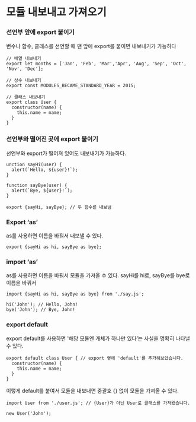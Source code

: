 # 모듈 내보내고 가져오기


### 선언부 앞에 export 붙이기

변수나 함수, 클래스를 선언할 때 맨 앞에 export를 붙이면 내보내기가 가능하다
```JSX
// 배열 내보내기
export let months = ['Jan', 'Feb', 'Mar','Apr', 'Aug', 'Sep', 'Oct', 'Nov', 'Dec'];

// 상수 내보내기
export const MODULES_BECAME_STANDARD_YEAR = 2015;

// 클래스 내보내기
export class User {
  constructor(name) {
    this.name = name;
  }
}
```

### 선언부와 떨어진 곳에 export 붙이기

선언부와 export가 떨어져 있어도 내보내기가 가능하다.

```JSX
unction sayHi(user) {
  alert(`Hello, ${user}!`);
}

function sayBye(user) {
  alert(`Bye, ${user}!`);
}

export {sayHi, sayBye}; // 두 함수를 내보냄
```

### Export ‘as’

as를 사용하면 이름을 바꿔서 내보낼 수 있다.

``` JSX
export {sayHi as hi, sayBye as bye};
```

### import ‘as’
as를 사용하면 이름을 바꿔서 모듈을 가져올 수 있다.
sayHi를 hi로, sayBye를 bye로 이름을 바꿔서 
```JSX
import {sayHi as hi, sayBye as bye} from './say.js';

hi('John'); // Hello, John!
bye('John'); // Bye, John!
```

### export default

export default를 사용하면 '해당 모듈엔 개체가 하나만 있다’는 사실을 명확히 나타낼 수 있다.

``` JSX
export default class User { // export 옆에 'default'를 추가해보았습니다.
  constructor(name) {
    this.name = name;
  }
}
```

이렇게 default를 붙여서 모듈을 내보내면 중괄호 {} 없이 모듈을 가져올 수 있다.

``` JSX
import User from './user.js'; // {User}가 아닌 User로 클래스를 가져왔습니다.

new User('John');
```
